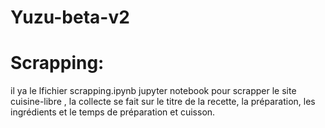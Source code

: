 # Yuzu-beta-v2

# Scrapping:
il ya le lfichier scrapping.ipynb jupyter notebook pour scrapper le site cuisine-libre , la collecte se fait sur le titre de la recette, la préparation, les ingrédients et le temps de préparation et cuisson.
